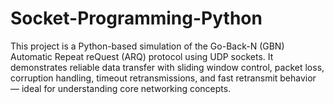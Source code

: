 # Socket-Programming-Python
This project is a Python-based simulation of the Go-Back-N (GBN) Automatic Repeat reQuest (ARQ) protocol using UDP sockets. It demonstrates reliable data transfer with sliding window control, packet loss, corruption handling, timeout retransmissions, and fast retransmit behavior — ideal for understanding core networking concepts.

